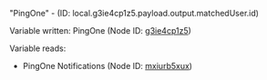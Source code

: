 "PingOne" - (ID: local.g3ie4cp1z5.payload.output.matchedUser.id)

Variable written:
PingOne (Node ID: [g3ie4cp1z5](../nodes/g3ie4cp1z5.md))

Variable reads:
* PingOne Notifications (Node ID: [mxiurb5xux](../nodes/mxiurb5xux.md))
